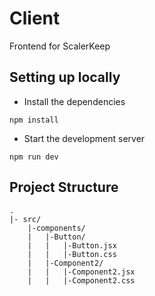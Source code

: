 # Client
Frontend for ScalerKeep

## Setting up locally
- Install the dependencies
```
npm install
```

- Start the development server
```
npm run dev
```

## Project Structure

```
.
|- src/
    |-components/
    |   |-Button/
    |   |   |-Button.jsx
    |   |   |-Button.css
    |   |-Component2/
    |   |   |-Component2.jsx
    |   |   |-Component2.css
```